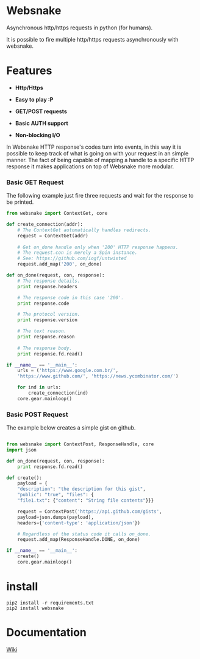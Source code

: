 # Websnake

Asynchronous http/https requests in python (for humans).

It is possible to fire multiple http/https requests asynchronously with websnake. 

# Features

- **Http/Https**

- **Easy to play :P**

- **GET/POST requests**

- **Basic AUTH support**

- **Non-blocking I/O**

In Websnake HTTP response's codes turn into events, in this way it is possible to keep track of what is going
on with your request in an simple manner. The fact of being capable of mapping a handle to a specific
HTTP response it makes applications on top of Websnake more modular.

### Basic GET Request

The following example just fire three requests and wait for the response to be printed.

~~~python
from websnake import ContextGet, core

def create_connection(addr):
    # The ContextGet automatically handles redirects.
    request = ContextGet(addr)
    
    # Get on_done handle only when '200' HTTP response happens.
    # The request.con is merely a Spin instance.
    # See: https://github.com/iogf/untwisted
    request.add_map('200', on_done)

def on_done(request, con, response):
    # The response details.
    print response.headers

    # The response code in this case '200'.
    print response.code

    # The protocol version.
    print response.version

    # The text reason.
    print response.reason 
    
    # The response body.
    print response.fd.read()

if __name__ == '__main__':
    urls = ('https://www.google.com.br/', 
    'https://www.github.com/', 'https://news.ycombinator.com/')

    for ind in urls:
        create_connection(ind)
    core.gear.mainloop()

~~~

### Basic POST Request

The example below creates a simple gist on github.

~~~python

from websnake import ContextPost, ResponseHandle, core
import json

def on_done(request, con, response):
    print response.fd.read()

def create():
    payload = {
    "description": "the description for this gist",
    "public": "true", "files": {
    "file1.txt": {"content": "String file contents"}}}

    request = ContextPost('https://api.github.com/gists',      
    payload=json.dumps(payload), 
    headers={'content-type': 'application/json'})

    # Regardless of the status code it calls on_done.
    request.add_map(ResponseHandle.DONE, on_done)

if __name__ == '__main__':
    create()
    core.gear.mainloop()

~~~

# install

~~~
pip2 install -r requirements.txt
pip2 install websnake
~~~

# Documentation


[Wiki](https://github.com/iogf/websnake/wiki)





